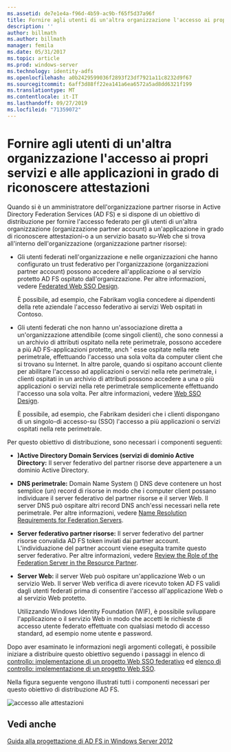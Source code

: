 ```yaml
---
ms.assetid: de7e1e4a-f96d-4b59-ac9b-f65f5d37a96f
title: Fornire agli utenti di un'altra organizzazione l'accesso ai propri servizi e alle applicazioni in grado di riconoscere attestazioni
description: ''
author: billmath
ms.author: billmath
manager: femila
ms.date: 05/31/2017
ms.topic: article
ms.prod: windows-server
ms.technology: identity-adfs
ms.openlocfilehash: a0b2429599036f2893f23df7921a11c8232d9f67
ms.sourcegitcommit: 6aff3d88ff22ea141a6ea6572a5ad8dd6321f199
ms.translationtype: MT
ms.contentlocale: it-IT
ms.lasthandoff: 09/27/2019
ms.locfileid: "71359072"
---
```

# <a name="provide-users-in-another-organization-access-to-your-claims-aware-applications-and-services"></a>Fornire agli utenti di un'altra organizzazione l'accesso ai propri servizi e alle applicazioni in grado di riconoscere attestazioni


Quando si è un amministratore dell'organizzazione partner risorse in Active Directory Federation Services \(AD FS\) e si dispone di un obiettivo di distribuzione per fornire l'accesso federato per gli utenti di un'altra organizzazione \(organizzazione partner account\) a un'applicazione in grado di riconoscere attestazioni\-o a un servizio basato su\-Web che si trova all'interno dell'organizzazione \(organizzazione partner risorse\):  
  
-   Gli utenti federati nell'organizzazione e nelle organizzazioni che hanno configurato un trust federativo per l'organizzazione \(organizzazioni partner account\) possono accedere all'applicazione o al servizio protetto AD FS ospitato dall'organizzazione. Per altre informazioni, vedere [Federated Web SSO Design](Federated-Web-SSO-Design.md).  
  
    È possibile, ad esempio, che Fabrikam voglia concedere ai dipendenti della rete aziendale l'accesso federativo ai servizi Web ospitati in Contoso.  
  
-   Gli utenti federati che non hanno un'associazione diretta a un'organizzazione attendibile \(come singoli clienti\), che sono connessi a un archivio di attributi ospitato nella rete perimetrale, possono accedere a più AD FS\-applicazioni protette, anch ' esse ospitate nella rete perimetrale, effettuando l'accesso una sola volta da computer client che si trovano su Internet. In altre parole, quando si ospitano account cliente per abilitare l'accesso ad applicazioni o servizi nella rete perimetrale, i clienti ospitati in un archivio di attributi possono accedere a una o più applicazioni o servizi nella rete perimetrale semplicemente effettuando l'accesso una sola volta. Per altre informazioni, vedere [Web SSO Design](Web-SSO-Design.md).  
  
    È possibile, ad esempio, che Fabrikam desideri che i clienti dispongano di un singolo\-di accesso\-su \(SSO\) l'accesso a più applicazioni o servizi ospitati nella rete perimetrale.  
  
Per questo obiettivo di distribuzione, sono necessari i componenti seguenti:  
  
-   **\)Active Directory Domain Services \(servizi di dominio Active Directory:** Il server federativo del partner risorse deve appartenere a un dominio Active Directory.  
  
-   **DNS perimetrale:** Domain Name System \(\) DNS deve contenere un host semplice \(un\) record di risorse in modo che i computer client possano individuare il server federativo del partner risorse e il server Web. Il server DNS può ospitare altri record DNS anch'essi necessari nella rete perimetrale. Per altre informazioni, vedere [Name Resolution Requirements for Federation Servers](Name-Resolution-Requirements-for-Federation-Servers.md).  
  
-   **Server federativo partner risorse:** Il server federativo del partner risorse convalida AD FS token inviati dai partner account. L'individuazione del partner account viene eseguita tramite questo server federativo. Per altre informazioni, vedere [Review the Role of the Federation Server in the Resource Partner](Review-the-Role-of-the-Federation-Server-in-the-Resource-Partner.md).  
  
-   **Server Web:** il server Web può ospitare un'applicazione Web o un servizio Web. Il server Web verifica di avere ricevuto token AD FS validi dagli utenti federati prima di consentire l'accesso all'applicazione Web o al servizio Web protetto.  
  
    Utilizzando Windows Identity Foundation \(WIF\), è possibile sviluppare l'applicazione o il servizio Web in modo che accetti le richieste di accesso utente federato effettuate con qualsiasi metodo di accesso standard, ad esempio nome utente e password.  
  
Dopo aver esaminato le informazioni negli argomenti collegati, è possibile iniziare a distribuire questo obiettivo seguendo i passaggi in elenco di [controllo: implementazione di un progetto Web SSO federativo](../../ad-fs/deployment/Checklist--Implementing-a-Federated-Web-SSO-Design.md) ed [elenco di controllo: implementazione di un progetto Web SSO](../../ad-fs/deployment/Checklist--Implementing-a-Web-SSO-Design.md).  
  
Nella figura seguente vengono illustrati tutti i componenti necessari per questo obiettivo di distribuzione AD FS.  
  
![accesso alle attestazioni](media/75358b16-2a6f-4e16-9cc4-b0e614480305.gif)  
  
## <a name="see-also"></a>Vedi anche
[Guida alla progettazione di AD FS in Windows Server 2012](AD-FS-Design-Guide-in-Windows-Server-2012.md)
